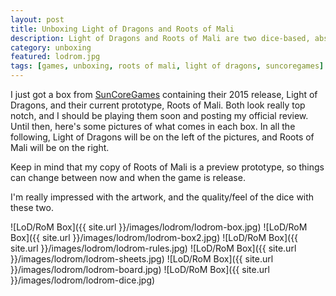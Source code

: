 ```yaml
---
layout: post
title: Unboxing Light of Dragons and Roots of Mali
description: Light of Dragons and Roots of Mali are two dice-based, abstract strategy games from SunCoreGames. Let's unbox them and see what's inside.
category: unboxing
featured: lodrom.jpg
tags: [games, unboxing, roots of mali, light of dragons, suncoregames]
---
```


I just got a box from [SunCoreGames](http://suncoregames.ch/en/) containing their 2015 release, Light of Dragons, and their current prototype, Roots of Mali. Both look really top notch, and I should be playing them soon and posting my official review. Until then, here's some pictures of what comes in each box. In all the following, Light of Dragons will be on the left of the pictures, and Roots of Mali will be on the right.

Keep in mind that my copy of Roots of Mali is a preview prototype, so things can change between now and when the game is release.

I'm really impressed with the artwork, and the quality/feel of the dice with these two.

![LoD/RoM Box]({{ site.url }}/images/lodrom/lodrom-box.jpg)
![LoD/RoM Box]({{ site.url }}/images/lodrom/lodrom-box2.jpg)
![LoD/RoM Box]({{ site.url }}/images/lodrom/lodrom-rules.jpg)
![LoD/RoM Box]({{ site.url }}/images/lodrom/lodrom-sheets.jpg)
![LoD/RoM Box]({{ site.url }}/images/lodrom/lodrom-board.jpg)
![LoD/RoM Box]({{ site.url }}/images/lodrom/lodrom-dice.jpg)
